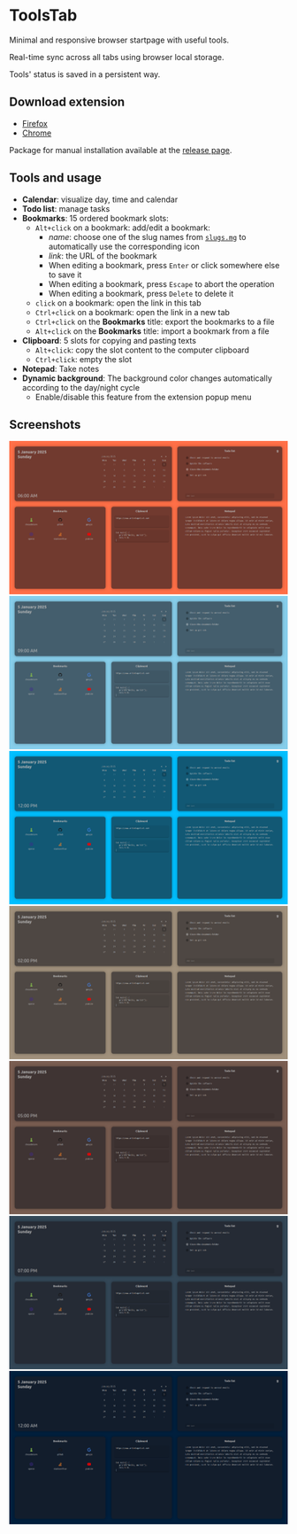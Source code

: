 # ToolsTab

Minimal and responsive browser startpage with useful tools.

Real-time sync across all tabs using browser local storage.

Tools' status is saved in a persistent way.

## Download extension

- [Firefox](https://addons.mozilla.org/firefox/addon/toolstab/)
- [Chrome](https://chromewebstore.google.com/detail/toolstab/fejllmaclllnagjgachemaigpheidpep)

Package for manual installation available at the [release page](https://github.com/antoniopelusi/ToolsTab/releases/).

## Tools and usage

- **Calendar**: visualize day, time and calendar
- **Todo list**: manage tasks
- **Bookmarks**: 15 ordered bookmark slots:
  - `Alt+click` on a bookmark: add/edit a bookmark:
    - _name_: choose one of the slug names from [`slugs.mg`](utils/slugs.md) to automatically use the corresponding icon
    - _link_: the URL of the bookmark
    - When editing a bookmark, press `Enter` or click somewhere else to save it
    - When editing a bookmark, press `Escape` to abort the operation
    - When editing a bookmark, press `Delete` to delete it
  - `click` on a bookmark: open the link in this tab
  - `Ctrl+click` on a bookmark: open the link in a new tab
  - `Ctrl+click` on the **Bookmarks** title: export the bookmarks to a file
  - `Alt+click` on the **Bookmarks** title: import a bookmark from a file
- **Clipboard**: 5 slots for copying and pasting texts
  - `Alt+click`: copy the slot content to the computer clipboard
  - `Ctrl+click`: empty the slot
- **Notepad**: Take notes
- **Dynamic background**: The background color changes automatically according to the day/night cycle
  - Enable/disable this feature from the extension popup menu

## Screenshots

![](assets/screenshots/06AM.png)
![](assets/screenshots/09AM.png)
![](assets/screenshots/12PM.png)
![](assets/screenshots/02PM.png)
![](assets/screenshots/05PM.png)
![](assets/screenshots/07PM.png)
![](assets/screenshots/12AM.png)
